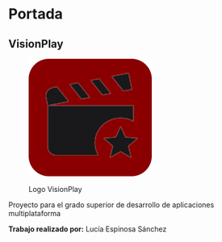 # Portada

## VisionPlay

<figure><img src=".gitbook/assets/image (20).png" alt=""><figcaption><p>Logo VisionPlay</p></figcaption></figure>

Proyecto para el grado superior de desarrollo de aplicaciones multiplataforma

**Trabajo realizado por:** Lucía Espinosa Sánchez
